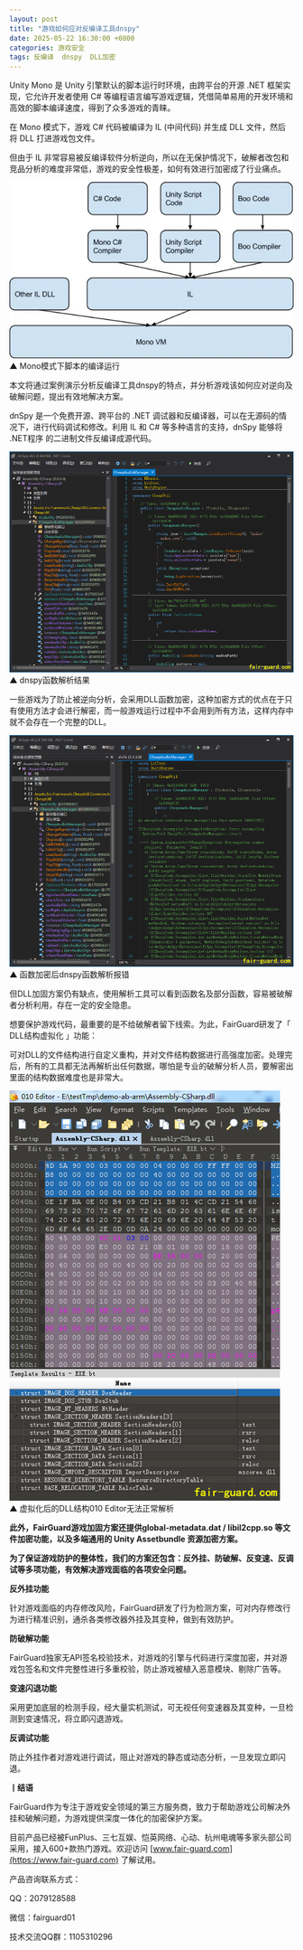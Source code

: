 ```yaml
---
layout: post
title: "游戏如何应对反编译工具dnspy"
date: 2025-05-22 16:30:00 +0800
categories: 游戏安全
tags: 反编译  dnspy  DLL加密
---
```


Unity Mono 是 Unity 引擎默认的脚本运行时环境，由跨平台的开源 .NET 框架实现，它允许开发者使用 C# 等编程语言编写游戏逻辑，凭借简单易用的开发环境和高效的脚本编译速度，得到了众多游戏的青睐。<!-- more -->  

在 Mono 模式下，游戏 C# 代码被编译为 IL (中间代码) 并生成 DLL 文件，然后将 DLL 打进游戏包文件。

但由于 IL 非常容易被反编译软件分析逆向，所以在无保护情况下，破解者改包和竞品分析的难度非常低，游戏的安全性极差，如何有效进行加密成了行业痛点。

![315_21](/assets/res/202103/unitymono开发模式.png)  
▲ Mono模式下脚本的编译运行

本文将通过案例演示分析反编译工具dnspy的特点，并分析游戏该如何应对逆向及破解问题，提出有效地解决方案。

dnSpy 是一个免费开源、跨平台的 .NET 调试器和反编译器，可以在无源码的情况下，进行代码调试和修改。利用 IL 和 C# 等多种语言的支持，dnSpy 能够将 .NET程序 的二进制文件反编译成源代码。

![315_21](/assets/res/202103/原始未加密dnspy函数解析结果.png)  
▲ dnspy函数解析结果

一些游戏为了防止被逆向分析，会采用DLL函数加密，这种加密方式的优点在于只有使用方法才会进行解密，而一般游戏运行过程中不会用到所有方法，这样内存中就不会存在一个完整的DLL。

![315_21](/assets/res/202103/函数加密后dnspy函数解析报错.png)  
▲ 函数加密后dnspy函数解析报错

但DLL加固方案仍有缺点，使用解析工具可以看到函数名及部分函数，容易被破解者分析利用，存在一定的安全隐患。

想要保护游戏代码，最重要的是不给破解者留下线索。为此，FairGuard研发了「 DLL结构虚拟化 」功能：

可对DLL的文件结构进行自定义重构，并对文件结构数据进行高强度加密。处理完后，所有的工具都无法再解析出任何数据，哪怕是专业的破解分析人员，要解密出里面的结构数据难度也是非常大。

![315_21](/assets/res/202103/DLL虚拟化.png)  
▲ 虚拟化后的DLL结构010 Editor无法正常解析

**此外，FairGuard游戏加固方案还提供global-metadata.dat / libil2cpp.so 等文件加密功能，以及多端通用的 Unity Assetbundle 资源加密方案。**

**为了保证游戏防护的整体性，我们的方案还包含：反外挂、防破解、反变速、反调试等多项功能，有效解决游戏面临的各项安全问题。**

**反外挂功能**

针对游戏面临的内存修改风险，FairGuard研发了行为检测方案，可对内存修改行为进行精准识别，通杀各类修改器外挂及其变种，做到有效防护。

**防破解功能**

FairGuard独家无API签名校验技术，对游戏的引擎与代码进行深度加密，并对游戏包签名和文件完整性进行多重校验，防止游戏被植入恶意模块、剔除广告等。

**变速闪退功能**

采用更加底层的检测手段，经大量实机测试，可无视任何变速器及其变种，一旦检测到变速情况，将立即闪退游戏。

**反调试功能**

防止外挂作者对游戏进行调试，阻止对游戏的静态或动态分析，一旦发现立即闪退。

**丨结语**  

FairGuard作为专注于游戏安全领域的第三方服务商，致力于帮助游戏公司解决外挂和破解问题，为游戏提供深度一体化的加密保护方案。  

目前产品已经被FunPlus、三七互娱、恺英网络、心动、杭州电魂等多家头部公司采用，接入600+款热门游戏。欢迎访问 [www.fair-guard.com](https://www.fair-guard.com) 了解试用。    

产品咨询联系方式：  

QQ：2079128588  

微信：fairguard01  

技术交流QQ群：1105310296  